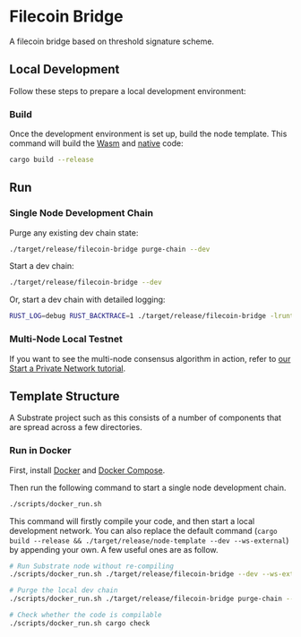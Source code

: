 # Filecoin Bridge

A filecoin bridge based on threshold signature scheme.

## Local Development

Follow these steps to prepare a local development environment:

### Build

Once the development environment is set up, build the node template. This command will build the
[Wasm](https://substrate.dev/docs/en/knowledgebase/advanced/executor#wasm-execution) and
[native](https://substrate.dev/docs/en/knowledgebase/advanced/executor#native-execution) code:

```bash
cargo build --release
```

## Run

### Single Node Development Chain

Purge any existing dev chain state:

```bash
./target/release/filecoin-bridge purge-chain --dev
```

Start a dev chain:

```bash
./target/release/filecoin-bridge --dev
```

Or, start a dev chain with detailed logging:

```bash
RUST_LOG=debug RUST_BACKTRACE=1 ./target/release/filecoin-bridge -lruntime=debug --dev
```

### Multi-Node Local Testnet

If you want to see the multi-node consensus algorithm in action, refer to
[our Start a Private Network tutorial](https://substrate.dev/docs/en/tutorials/start-a-private-network/).

## Template Structure

A Substrate project such as this consists of a number of components that are spread across a few
directories.

### Run in Docker

First, install [Docker](https://docs.docker.com/get-docker/) and
[Docker Compose](https://docs.docker.com/compose/install/).

Then run the following command to start a single node development chain.

```bash
./scripts/docker_run.sh
```

This command will firstly compile your code, and then start a local development network. You can
also replace the default command (`cargo build --release && ./target/release/node-template --dev --ws-external`)
by appending your own. A few useful ones are as follow.

```bash
# Run Substrate node without re-compiling
./scripts/docker_run.sh ./target/release/filecoin-bridge --dev --ws-external

# Purge the local dev chain
./scripts/docker_run.sh ./target/release/filecoin-bridge purge-chain --dev

# Check whether the code is compilable
./scripts/docker_run.sh cargo check
```
